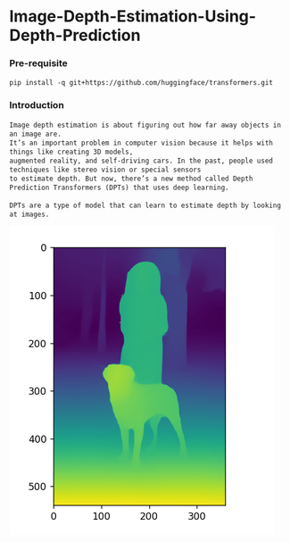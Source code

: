 # Image-Depth-Estimation-Using-Depth-Prediction
### Pre-requisite
    pip install -q git+https://github.com/huggingface/transformers.git
### Introduction

    Image depth estimation is about figuring out how far away objects in an image are. 
    It’s an important problem in computer vision because it helps with things like creating 3D models, 
    augmented reality, and self-driving cars. In the past, people used techniques like stereo vision or special sensors 
    to estimate depth. But now, there’s a new method called Depth Prediction Transformers (DPTs) that uses deep learning.

    DPTs are a type of model that can learn to estimate depth by looking at images.

![img.png](img.png)